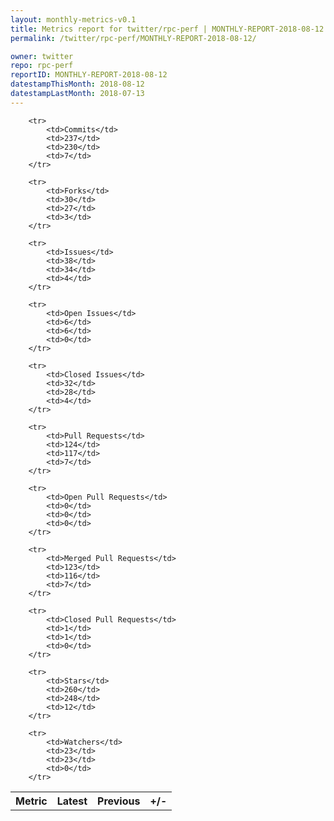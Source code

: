 ```yaml
---
layout: monthly-metrics-v0.1
title: Metrics report for twitter/rpc-perf | MONTHLY-REPORT-2018-08-12 | 2018-08-12
permalink: /twitter/rpc-perf/MONTHLY-REPORT-2018-08-12/

owner: twitter
repo: rpc-perf
reportID: MONTHLY-REPORT-2018-08-12
datestampThisMonth: 2018-08-12
datestampLastMonth: 2018-07-13
---
```



<table style="width: 100%;">
    <tr>
        <th>Metric</th>
        <th>Latest</th>
        <th>Previous</th>
        <th>+/-</th>
    </tr>

        <tr>
            <td>Commits</td>
            <td>237</td>
            <td>230</td>
            <td>7</td>
        </tr>
        
        <tr>
            <td>Forks</td>
            <td>30</td>
            <td>27</td>
            <td>3</td>
        </tr>
        
        <tr>
            <td>Issues</td>
            <td>38</td>
            <td>34</td>
            <td>4</td>
        </tr>
        
        <tr>
            <td>Open Issues</td>
            <td>6</td>
            <td>6</td>
            <td>0</td>
        </tr>
        
        <tr>
            <td>Closed Issues</td>
            <td>32</td>
            <td>28</td>
            <td>4</td>
        </tr>
        
        <tr>
            <td>Pull Requests</td>
            <td>124</td>
            <td>117</td>
            <td>7</td>
        </tr>
        
        <tr>
            <td>Open Pull Requests</td>
            <td>0</td>
            <td>0</td>
            <td>0</td>
        </tr>
        
        <tr>
            <td>Merged Pull Requests</td>
            <td>123</td>
            <td>116</td>
            <td>7</td>
        </tr>
        
        <tr>
            <td>Closed Pull Requests</td>
            <td>1</td>
            <td>1</td>
            <td>0</td>
        </tr>
        
        <tr>
            <td>Stars</td>
            <td>260</td>
            <td>248</td>
            <td>12</td>
        </tr>
        
        <tr>
            <td>Watchers</td>
            <td>23</td>
            <td>23</td>
            <td>0</td>
        </tr>
        
</table>
